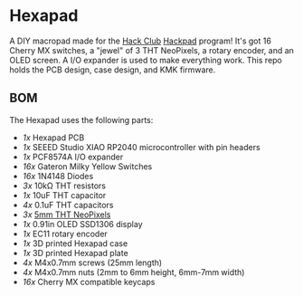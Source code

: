 # Hexapad

A DIY macropad made for the [Hack Club](https://hack.club) [Hackpad](https://hackpad.hackclub.com) program! It's got 16 Cherry MX switches, a "jewel" of 3 THT NeoPixels, a rotary encoder, and an OLED screen. A I/O expander is used to make everything work. This repo holds the PCB design, case design, and KMK firmware.

## BOM

The Hexapad uses the following parts:

- *1x* Hexapad PCB
- *1x* SEEED Studio XIAO RP2040 microcontroller with pin headers
- *1x* PCF8574A I/O expander
- *16x* Gateron Milky Yellow Switches
- *16x* 1N4148 Diodes
- *3x* 10kΩ THT resistors
- *1x* 10uF THT capacitor
- *4x* 0.1uF THT capacitors
- *3x* [5mm THT NeoPixels](https://www.adafruit.com/product/1938)
- *1x* 0.91in OLED SSD1306 display
- *1x* EC11 rotary encoder
- *1x* 3D printed Hexapad case
- *1x* 3D printed Hexapad plate
- *4x* M4x0.7mm screws (25mm length)
- *4x* M4x0.7mm nuts (2mm to 6mm height, 6mm-7mm width)
- *16x* Cherry MX compatible keycaps

